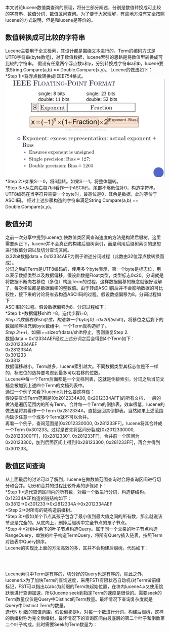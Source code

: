 本文讨论lucene数值类查询的原理，将分三部分阐述，分别是数值转换成可比较的字符串、数值分词、数值区间查询。为了便于大家理解，有些地方没有完全按照lucene的方式说明，但是和lucene是等价的。
## 数值转换成可比较的字符串
Lucene主要用于全文检索，其设计都是围绕文本进行的，Term的编码方式是UTF8字符串(byte数组)，对于数值数据，lucene索引的思路是将数值型转换成可比较的字符串。
假设有任意两个浮点数x和y，分别转换成字符串a和b，lucene要求String.Compare(a,b) == Double.Compare(x,y)。
Lucene的做法如下：<br/>
*Step 1:*将浮点数转换成IEEE754格式。<br/>
![IEEE754](./pic/ieee754.jpg)
*Step 2:*如果S==0，将S翻转。如果S==1，将整体翻转。<br/>
*Step 3:*从左向右每7bit看作一个ASCII码，尾部不够低位补0，构造字符串。<br/>
UTF8编码在当字符只需要一个byte时，最高位是0，其余是数据，此时等价于ASCII码。
经过上述步骤构造的字符串满足String.Compare(a,b) == Double.Compare(x,y)。
## 数值分词
之前一次分享中提到lucene加快数值类区间查询速度的方法是构建后缀树。这里需要纠正下，lucene并不会真正的构建后缀树索引，而是利用后缀树索引的思想进行数值分词以及切分查询区间。<br/>
以32bit数据data = 0x12334AEF为例子讲述分词过程（此数由32位浮点数转换而成）。<br/>
分词之后的Term是UTF8编码的，使用多个byte表示，第一个byte是标志位，用以表示数据类型以及数据偏移，假设此数是Float类型，类型标志0x20。分词就是将数据不断向右移位（多位）构造Term的过程，这样数据偏移的概念就很好理解了，每次移位都是数据偏移的整数倍。由于转成ASCII前后并不会影响数据的可比较性，接下来的讨论将省去构造ASCII码的过程。假设数据偏移为8。分词过程如下：<br/>
ASCII码的过程。假设数据偏移为8。分词过程如下：<br/>
*Step 1:*数据偏移shift =8，迭代步骤i=0;<br/>
*Step 2:*数据右移i*shift位，构造第一个byte[0] =0x20|(i*shift)，将移位之后剩下的数据顺序填充到byte数组中，一个Term就构造好了。<br/>
*Step 3:*++i，如果i==sizeof(data)/shift停止，否则重复Step 2.<br/>
数据data = 0x12334AEF经过上述分词之后会得到4个Term如下：<br/>
0x2012334AEF<br/>
0x2812334A<br/>
0x301233<br/>
0x3812<br/>
数据偏移越小，Term越多，lucene索引越大。不同数据类型其标志位是不一样的，标志位的选择要考虑到最多可以右移的位数。<br/>
Lucene中每一个Term后面都是一个文档列表，这就是倒排索引，分词之后当前文档会被加到上述四个Term的文档列表中。<br/>
通过一个例子来看下lucene为什么要这样做：<br/>
假设要查询Term范围是[0x2012334A00, 0x2012334AFF]的所有文档，一般的做法是遍历范围内的所有Term，合并每一个Term的倒排表，效率很低，lucene的做法是将其看作一个Term 0x2812334A，直接返回其倒排表。当然如果上述范围内缺少任意一个或多个Term就不可以合并。<br/>
再看一个例子，查询范围是[0x2012330000, 0x281233FF]，lucene将其合并成一个Term 0x301233。过程是首先将区间分裂成[0x2012330000, 0x28123300FF]，[0x28123301, 0x281233FF]，合并前一个区间为0x20123300，加到后面区间上得到[0x28123300, 0x281233FF]，再合并得到0x301233。<br/>
## 数值区间查询
从上面最后的讨论可以了解到，lucene在做数值范围查询时会将查询区间进行切分和合并。切分和合并的过程比较朴素的步骤如下：<br/>
*Step 1:*迭代查询区间内的所有数，对每一个数进行分词，构造链结构。<br/>
0x12334AEF构造的链结构如下：<br/>
0x3812->0x301233->0x2812334A->0x2012334AEF<br/>
*Step 2:*对所有的链构造前缀树。<br/>
*Step 3:*假如某个节点其孩子包含了最小值到最大值之间的所有数，那么就说该节点是完全的。从底向上，删掉后缀树中完全节点的孩子节点。<br/>
*Step 4:*对树中余下的叶子节点构造Query。属于同一个父亲的叶子节点构造RangeQuery，单独的叶子构造TermQuery，将所有Query插入链表，按照Term对链表中Query排序。<br/>
Lucene的实现比上面的方法高效的多，其并不会构建后缀树。代码如下：<br/>
<p><code>

</code></p>
Lucene索引中Term是有序的，切分好的Query也是有序的，除此之外，lucene4.x为了加快Term的查询速度，采用FST(有限状态自动机)对Term做前缀标记，FST可以指出以abc为前缀的Term块起始位置，在块内lucene4.x又使用跳跃表进行查询加速，所以lucene seek到指定Term的速度是很快的。需要seek的Term数量仅仅是Query中Distinct的Term数量。最坏情况下查询复杂度就是Query中Distinct Term的数量。<br/>
迭代N bit数的取值范围，假设偏移是k，对每一个数进行分词，构建后缀树，这样的后缀树称为完全后缀树，最坏情况下的查询区间由最底层的第二个叶子和倒数第二个叶子构成。此时需要Seek的Term数量为：<br/>
